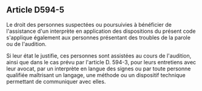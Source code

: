 Article D594-5
----
Le droit des personnes suspectées ou poursuivies à bénéficier de l'assistance
d'un interprète en application des dispositions du présent code s'applique
également aux personnes présentant des troubles de la parole ou de l'audition.

Si leur état le justifie, ces personnes sont assistées au cours de l'audition,
ainsi que dans le cas prévu par l'article D. 594-3, pour leurs entretiens avec
leur avocat, par un interprète en langue des signes ou par toute personne
qualifiée maîtrisant un langage, une méthode ou un dispositif technique
permettant de communiquer avec elles.
